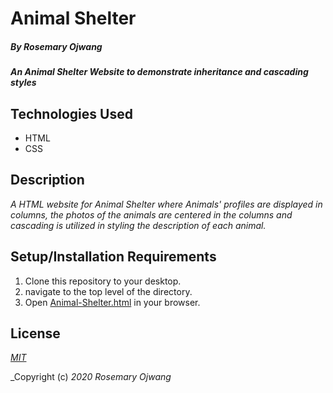 # Animal Shelter

##### _By **Rosemary Ojwang**_
#### _An Animal Shelter Website to demonstrate inheritance and cascading styles_

## Technologies Used
* HTML
* CSS

## Description
_A HTML website for Animal Shelter where Animals' profiles are displayed in columns, the photos of the animals are centered in the columns and cascading is utilized in styling the description of each animal._

## Setup/Installation Requirements
1. Clone this repository to your desktop.
2. navigate to the top level of the directory.
3. Open [Animal-Shelter.html](Animal-Shelter.html) in your browser.

## License

_[MIT]()_

_Copyright (c) _2020_ _Rosemary Ojwang_